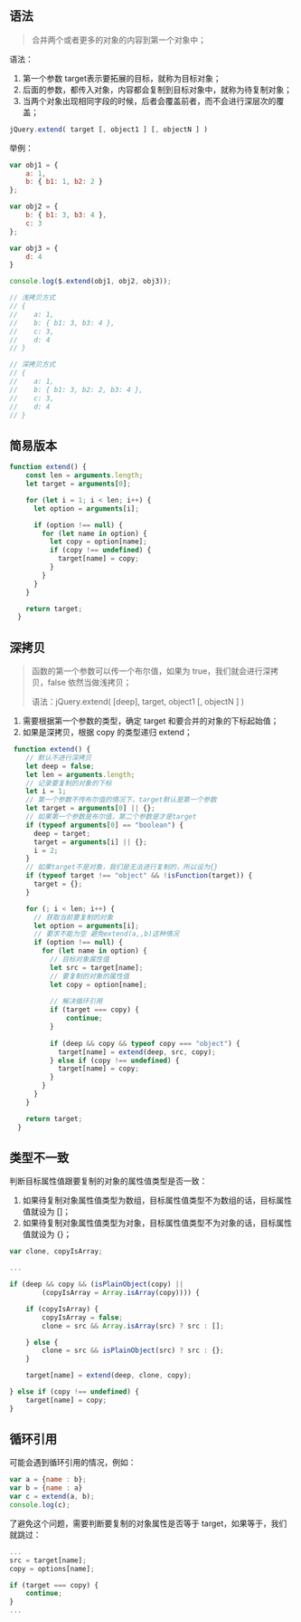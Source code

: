 ## 语法

> 合并两个或者更多的对象的内容到第一个对象中；

语法：

1. 第一个参数 target表示要拓展的目标，就称为目标对象；
2. 后面的参数，都传入对象，内容都会复制到目标对象中，就称为待复制对象；
3. 当两个对象出现相同字段的时候，后者会覆盖前者，而不会进行深层次的覆盖；

```javascript
jQuery.extend( target [, object1 ] [, objectN ] )
```

举例：

```javascript
var obj1 = {
    a: 1,
    b: { b1: 1, b2: 2 }
};

var obj2 = {
    b: { b1: 3, b3: 4 },
    c: 3
};

var obj3 = {
    d: 4
}

console.log($.extend(obj1, obj2, obj3));

// 浅拷贝方式
// {
//    a: 1,
//    b: { b1: 3, b3: 4 },
//    c: 3,
//    d: 4
// }

// 深拷贝方式 
// {
//    a: 1,
//    b: { b1: 3, b2: 2, b3: 4 },
//    c: 3,
//    d: 4
// }
```

## 简易版本

```javascript
function extend() {
    const len = arguments.length;
    let target = arguments[0];

    for (let i = 1; i < len; i++) {
      let option = arguments[i];

      if (option !== null) {
        for (let name in option) {
          let copy = option[name];
          if (copy !== undefined) {
            target[name] = copy;
          }
        }
      }
    }

    return target;
  }
```

## 深拷贝

> 函数的第一个参数可以传一个布尔值，如果为 true，我们就会进行深拷贝，false 依然当做浅拷贝；
>
> 语法：jQuery.extend( [deep], target, object1 [, objectN ] )

1. 需要根据第一个参数的类型，确定 target 和要合并的对象的下标起始值；
2. 如果是深拷贝，根据 copy 的类型递归 extend；

```javascript
 function extend() {
   	// 默认不进行深拷贝
    let deep = false;
    let len = arguments.length;
   	// 记录要复制的对象的下标
    let i = 1;
   	// 第一个参数不传布尔值的情况下，target默认是第一个参数
    let target = arguments[0] || {};
    // 如果第一个参数是布尔值，第二个参数是才是target
    if (typeof arguments[0] == "boolean") {
      deep = target;
      target = arguments[i] || {};
      i = 2;
    }
    // 如果target不是对象，我们是无法进行复制的，所以设为{}
    if (typeof target !== "object" && !isFunction(target)) {
      target = {};
    }

    for (; i < len; i++) {
      // 获取当前要复制的对象
      let option = arguments[i];
      // 要求不能为空 避免extend(a,,b)这种情况
      if (option !== null) {
        for (let name in option) {
          // 目标对象属性值
          let src = target[name];
          // 要复制的对象的属性值
          let copy = option[name];
          
          // 解决循环引用
          if (target === copy) {
              continue;
          }
          
          if (deep && copy && typeof copy === "object") {
            target[name] = extend(deep, src, copy);
          } else if (copy !== undefined) {
            target[name] = copy;
          }
        }
      }
    }

    return target;
  }
```

## 类型不一致

判断目标属性值跟要复制的对象的属性值类型是否一致：

1. 如果待复制对象属性值类型为数组，目标属性值类型不为数组的话，目标属性值就设为 []；
2. 如果待复制对象属性值类型为对象，目标属性值类型不为对象的话，目标属性值就设为 {}；

```javascript
var clone, copyIsArray;

...

if (deep && copy && (isPlainObject(copy) ||
        (copyIsArray = Array.isArray(copy)))) {

    if (copyIsArray) {
        copyIsArray = false;
        clone = src && Array.isArray(src) ? src : [];

    } else {
        clone = src && isPlainObject(src) ? src : {};
    }

    target[name] = extend(deep, clone, copy);

} else if (copy !== undefined) {
    target[name] = copy;
}
```

## 循环引用

可能会遇到循环引用的情况，例如：

```javascript
var a = {name : b};
var b = {name : a}
var c = extend(a, b);
console.log(c);
```

了避免这个问题，需要判断要复制的对象属性是否等于 target，如果等于，我们就跳过：

```javascript
...
src = target[name];
copy = options[name];

if (target === copy) {
    continue;
}
...
```

